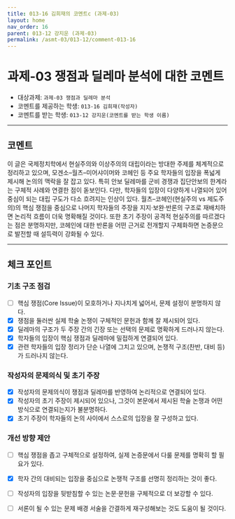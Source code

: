 ```yaml
---
title: 013-16 김희재의 코멘트c (과제-03) 
layout: home
nav_order: 16
parent: 013-12 강지운 (과제-03)
permalink: /asmt-03/013-12/comment-013-16
---
```


# 과제-03 쟁점과 딜레마 분석에 대한 코멘트

- 대상과제: `과제-03 쟁점과 딜레마 분석`
- 코멘트를 제공하는 학생: `013-16 김희재(작성자)` 
- 코멘트를 받는 학생: `013-12 강지운(코멘트를 받는 학생 이름)` 

---

## 코멘트

이 글은 국제정치학에서 현실주의와 이상주의의 대립이라는 방대한 주제를 체계적으로 정리하고 있으며, 모겐소–월츠–미어샤이머와 코헤인 등 주요 학자들의 입장을 폭넓게 제시해 논의의 맥락을 잘 잡고 있다. 특히 안보 딜레마를 군비 경쟁과 집단안보의 한계라는 구체적 사례와 연결한 점이 돋보인다. 다만, 학자들의 입장이 다양하게 나열되어 있어 중심이 되는 대립 구도가 다소 흐려지는 인상이 있다. 월츠–코헤인(현실주의 vs 제도주의)의 핵심 쟁점을 중심으로 나머지 학자들의 주장을 지지·보완·반론의 구조로 재배치하면 논리적 흐름이 더욱 명확해질 것이다. 또한 초기 주장이 공격적 현실주의를 따르겠다는 점은 분명하지만, 코헤인에 대한 반론을 어떤 근거로 전개할지 구체화하면 논증문으로 발전할 때 설득력이 강화될 수 있다.

---

## 체크 포인트

### **기초 구조 점검**
- [ ] 핵심 쟁점(Core Issue)이 모호하거나 지나치게 넓어서, 문제 설정이 분명하지 않다.
- [x] 쟁점을 둘러싼 실제 학술 논쟁이 구체적인 문헌과 함께 잘 제시되어 있다.
- [x] 딜레마의 구조가 두 주장 간의 긴장 또는 선택의 문제로 명확하게 드러나지 않는다.
- [x] 학자들의 입장이 핵심 쟁점과 딜레마에 밀접하게 연결되어 있다.
- [x] 관련 학자들의 입장 정리가 단순 나열에 그치고 있으며, 논쟁적 구조(찬반, 대비 등)가 드러나지 않는다.

### **작성자의 문제의식 및 초기 주장**
- [x] 작성자의 문제의식이 쟁점과 딜레마를 반영하여 논리적으로 연결되어 있다.
- [x] 작성자의 초기 주장이 제시되어 있으나, 그것이 본문에서 제시된 학술 논쟁과 어떤 방식으로 연결되는지가 불분명하다.
- [x] 초기 주장이 학자들의 논의 사이에서 스스로의 입장을 잘 구성하고 있다.

### **개선 방향 제안**
- [ ] 핵심 쟁점을 좁고 구체적으로 설정하여, 실제 논증문에서 다룰 문제를 명확히 할 필요가 있다.
- [x] 학자 간의 대비되는 입장을 중심으로 논쟁적 구조를 선명히 정리하는 것이 좋다.
- [ ] 작성자의 입장을 뒷받침할 수 있는 논문·문헌을 구체적으로 더 보강할 수 있다.
- [ ] 서론이 될 수 있는 문제 배경 서술을 간결하게 재구성해보는 것도 도움이 될 것이다.

